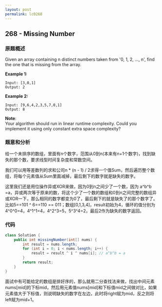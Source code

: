 ```yaml
---
layout: post
permalink: lc0268 
---
```


## 268 - Missing Number

### 原题概述

Given an array containing n distinct numbers taken from '0, 1, 2, ..., n', find the one that is missing from the array.

**Example 1:**

```text
Input: [3,0,1]
Output: 2
```

**Example 2:**

```text
Input: [9,6,4,2,3,5,7,0,1]
Output: 8
```

**Note**:  
Your algorithm should run in linear runtime complexity. Could you implement it using only constant extra space complexity?

### 题意和分析

给一个未排序的数组，里面有n个数字，范围从0到n\(本来有n+1个数字\)，找到缺失的那个数，要求线型时间复杂度和常数空间。

我们可以用等差数列的求和公司n \* \(n - 1\) / 2求得一个值Sum，然后遍历整个数组，将每个元素值从Sum里面减掉，最后剩下的数字就是缺失的数字。

这里我们还是用位操作异或XOR来做，因为0到n之间少了一个数，因为 a^b^b =a，异或两次等于原来的数，将这个少了一个数的数组和0到n之间完整的数组异或XOR一下，那么相同的数字都变为0了，最后剩下的就是缺失了的那个数字了。比如5==101 ^ 6==110 == 011；数组\[0,1,3,4\]，result初始为4，循环的值分别为4^0^0=4，4^1^1=4，4^2^3=5，5^3^4=2，最后2作为缺失的数字返回。

### 代码

```java
class Solution {
    public int missingNumber(int[] nums) {
        int result = nums.length;
        for (int i = 0; i < nums.length; i++) {
            result = result ^ i ^ nums[i]; // a^b^b = a
        }
        return result;
    }
}
```

面试中有可能给定的数组是排好序的，那么就用二分查找法来做，找出中间元素nums\[mid\]的下标mid，然后用元素值nums\[mid\]和下标值mid之间做对比，如果元素值大于下标值，则说明缺失的数字在左边，此时将right赋为mid，反之则将left赋为mid+1。
